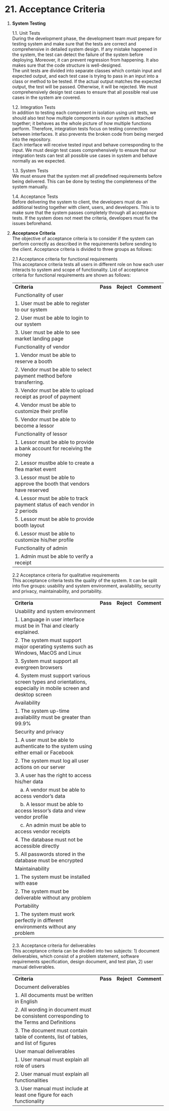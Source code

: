 # 21. Acceptance Criteria

1. **System Testing**

    1.1.	Unit Tests<br>
    During the development phase, the development team must prepare for testing system and make sure that the tests are correct and comprehensive in detailed system design. If any mistake happened in the system, the test can detect the failure of the system before deploying. Moreover, it can prevent regression from happening. It also makes sure that the code structure is well-designed.<br>
    The unit tests are divided into separate classes which contain input and expected output, and each test case is trying to pass in an input into a class or method to be tested. If the actual output matches the expected output, the test will be passed. Otherwise, it will be rejected. We must comprehensively design test cases to ensure that all possible real use cases in the system are covered.


    1.2.	Integration Tests<br>
    In addition to testing each component in isolation using unit tests, we should also test how multiple components in our system is attached together; it behaves as the whole picture of how multiple functions perform. Therefore, integration tests focus on testing connection between interfaces. It also prevents the broken code from being merged into the repository.<br>
    Each interface will receive tested input and behave corresponding to the input. We must design test cases comprehensively to ensure that our integration tests can test all possible use cases in system and behave normally as we expected.


    1.3.	System Tests<br>
    We must ensure that the system met all predefined requirements before being delivered. This can be done by testing the completeness of the system manually.

    1.4.	Acceptance Tests<br>
    Before delivering the system to client, the developers must do an additional testing together with client, users, and developers. This is to make sure that the system passes completely through all acceptance tests. If the system does not meet the criteria, developers must fix the issues beforehand.

2. **Acceptance Criteria**<br>
The objective of acceptance criteria is to consider if the system can perform correctly as described in the requirements before sending to the client. Acceptance criteria is divided to three groups as follows:

    2.1 Acceptance criteria for functional requirements<br>
    This acceptance criteria tests all users in different role on how each user interacts to system and scope of functionality. List of acceptance criteria for functional requirements are shown as follows:

    <table>
      <tbody>
          <tr>
            <td width="70%">
                <strong>Criteria</strong>
            </td>
            <td>
                <strong style="text-align: center;">Pass</strong>
            </td>
            <td>
                <strong style="text-align: center;">Reject</strong>
            </td>
            <td>
                <strong style="text-align: center;">Comment</strong>
            </td>
          </tr>
          <tr>
            <td colspan="4">
                Functionality of user
            </td>
          </tr>
          <tr>
            <td width="70%">
                1. User must be able to register to our system
            </td>
            <td>&nbsp;</td>
            <td>&nbsp;</td>
            <td>&nbsp;</td>
          </tr>
          <tr>
            <td width="70%">
                2. User must be able to login to our system
            </td>
            <td>&nbsp;</td>
            <td>&nbsp;</td>
            <td>&nbsp;</td>
          </tr>
          <tr>
            <td width="70%">
                3. User must be able to see market landing page
            </td>
            <td>&nbsp;</td>
            <td>&nbsp;</td>
            <td>&nbsp;</td>
          </tr>
          <tr>
            <td colspan="4">
                Functionality of vendor
            </td>
          </tr>
          <tr>
            <td width="70%">
                1. Vendor must be able to reserve a booth
            </td>
            <td>&nbsp;</td>
            <td>&nbsp;</td>
            <td>&nbsp;</td>
          </tr>
          <tr>
            <td width="70%">
                2. Vendor must be able to select payment method before transferring.
            </td>
            <td>&nbsp;</td>
            <td>&nbsp;</td>
            <td>&nbsp;</td>
          </tr>
          <tr>
            <td width="70%">
                3. Vendor must be able to upload receipt as proof of payment
            </td>
            <td>&nbsp;</td>
            <td>&nbsp;</td>
            <td>&nbsp;</td>
          </tr>
          <tr>
            <td width="70%">
                4. Vendor must be able to customize their profile
            </td>
            <td>&nbsp;</td>
            <td>&nbsp;</td>
            <td>&nbsp;</td>
          </tr>
          <tr>
            <td width="70%">
                5. Vendor must be able to become a lessor
            </td>
            <td>&nbsp;</td>
            <td>&nbsp;</td>
            <td>&nbsp;</td>
          </tr>
          <tr>
            <td colspan="4">
                Functionality of lessor
            </td>
          </tr>
          <tr>
            <td width="70%">
                1. Lessor must be able to provide a bank account for receiving the money
            </td>
            <td>&nbsp;</td>
            <td>&nbsp;</td>
            <td>&nbsp;</td>
          </tr>
          <tr>
            <td width="70%">
                2. Lessor mustbe  able to create a flea market event
            </td>
            <td>&nbsp;</td>
            <td>&nbsp;</td>
            <td>&nbsp;</td>
          </tr>
          <tr>
            <td width="70%">
                3. Lessor must be able to approve the  booth that vendors have reserved
            </td>
            <td>&nbsp;</td>
            <td>&nbsp;</td>
            <td>&nbsp;</td>
          </tr>
          <tr>
            <td width="70%">
                4. Lessor must be able to track payment status of each vendor in 2 periods
            </td>
            <td>&nbsp;</td>
            <td>&nbsp;</td>
            <td>&nbsp;</td>
          </tr>
          <tr>
            <td width="70%">
                5. Lessor must be able to provide booth layout
            </td>
            <td>&nbsp;</td>
            <td>&nbsp;</td>
            <td>&nbsp;</td>
          </tr>
          <tr>
            <td width="70%">
                6. Lessor must be able to customize his/her profile
            </td>
            <td>&nbsp;</td>
            <td>&nbsp;</td>
            <td>&nbsp;</td>
          </tr>
          <tr>
            <td width="70%">
                Functionality of admin
            </td>
            <td>&nbsp;</td>
            <td>&nbsp;</td>
            <td>&nbsp;</td>
          </tr>
          <tr>
            <td width="70%">
                1. Admin must be able to verify a receipt
            </td>
            <td>&nbsp;</td>
            <td>&nbsp;</td>
            <td>&nbsp;</td>
          </tr>
      </tbody>
    </table>

    2.2 Acceptance criteria for qualitative requirements<br>
    This acceptance criteria tests the quality of the system. It can be split into five groups: usability and system environment, availability, security and privacy, maintainability, and portability.

    <table>
      <tbody>
          <tr>
            <td width="70%">
                <strong>Criteria</strong>
            </td>
            <td>
                <strong style="text-align: center;">Pass</strong>
            </td>
            <td>
                <strong style="text-align: center;">Reject</strong>
            </td>
            <td>
                <strong style="text-align: center;">Comment</strong>
            </td>
          </tr>
          <tr>
            <td colspan="4">
                Usability and system environment
            </td>
          </tr>
          <tr>
            <td width="70%">
                1. Language in user interface must be in Thai and clearly explained.
            </td>
            <td>&nbsp;</td>
            <td>&nbsp;</td>
            <td>&nbsp;</td>
          </tr>
          <tr>
            <td width="70%">
                2. The system must support major operating systems such as Windows, MacOS and Linux
            </td>
            <td>&nbsp;</td>
            <td>&nbsp;</td>
            <td>&nbsp;</td>
          </tr>
          <tr>
            <td width="70%">
                3. System must support all evergreen browsers
            </td>
            <td>&nbsp;</td>
            <td>&nbsp;</td>
            <td>&nbsp;</td>
          </tr>
          <tr>
            <td width="70%">
                4. System must support various screen types and orientations, especially in mobile screen and desktop screen
            </td>
            <td>&nbsp;</td>
            <td>&nbsp;</td>
            <td>&nbsp;</td>
          </tr>
          <tr>
            <td colspan="4">
                Availability
            </td>
          </tr>
          <tr>
            <td width="70%">
                1. The system up-time availability must be greater than 99.9%
            </td>
            <td>&nbsp;</td>
            <td>&nbsp;</td>
            <td>&nbsp;</td>
          </tr>
          <tr>
            <td colspan="4">
                Security and privacy
            </td>
          </tr>
          <tr>
            <td width="70%">
                1. A user must be able to authenticate to the system using either email or Facebook
            </td>
            <td>&nbsp;</td>
            <td>&nbsp;</td>
            <td>&nbsp;</td>
          </tr>
          <tr>
            <td width="70%">
                2. The system must log all user actions on our server
            </td>
            <td>&nbsp;</td>
            <td>&nbsp;</td>
            <td>&nbsp;</td>
          </tr>
          <tr>
            <td width="70%">
                3. A user has the right to access his/her data
            </td>
            <td>&nbsp;</td>
            <td>&nbsp;</td>
            <td>&nbsp;</td>
          </tr>
          <tr>
            <td width="70%">
                &nbsp;&nbsp;&nbsp;&nbsp;a. A vendor must be able to access vendor’s data
            </td>
            <td>&nbsp;</td>
            <td>&nbsp;</td>
            <td>&nbsp;</td>
          </tr>
          <tr>
            <td width="70%">
                &nbsp;&nbsp;&nbsp;&nbsp;b. A lessor must be able to access lessor’s data and view vendor profile
            </td>
            <td>&nbsp;</td>
            <td>&nbsp;</td>
            <td>&nbsp;</td>
          </tr>
          <tr>
            <td width="70%">
                &nbsp;&nbsp;&nbsp;&nbsp;c. An admin must be able to access vendor receipts
            </td>
            <td>&nbsp;</td>
            <td>&nbsp;</td>
            <td>&nbsp;</td>
          </tr>
          <tr>
            <td width="70%">
                4. The database must not be accessible directly
            </td>
            <td>&nbsp;</td>
            <td>&nbsp;</td>
            <td>&nbsp;</td>
          </tr>
          <tr>
            <td width="70%">
                5. All passwords stored in the database must be encrypted
            </td>
            <td>&nbsp;</td>
            <td>&nbsp;</td>
            <td>&nbsp;</td>
          </tr>
          <tr>
            <td colspan="4">
                Maintainability
            </td>
          </tr>
          <tr>
            <td width="70%">
                1. The system must be installed with ease
            </td>
            <td>&nbsp;</td>
            <td>&nbsp;</td>
            <td>&nbsp;</td>
          </tr>
          <tr>
            <td width="70%">
                2. The system must be deliverable without any problem
            </td>
            <td>&nbsp;</td>
            <td>&nbsp;</td>
            <td>&nbsp;</td>
          </tr>
          <tr>
            <td width="70%">
                Portability
            </td>
            <td>&nbsp;</td>
            <td>&nbsp;</td>
            <td>&nbsp;</td>
          </tr>
          <tr>
            <td width="70%">
                1. The system must work perfectly in different environments without any problem
            </td>
            <td>&nbsp;</td>
            <td>&nbsp;</td>
            <td>&nbsp;</td>
          </tr>
      </tbody>
    </table>

    2.3. Acceptance criteria for deliverables<br>
    This acceptance criteria can be divided into two subjects: 1) document deliverables, which consist of a problem statement, software requirements specification, design document, and test plan, 2) user manual deliverables.

    <table>
      <tbody>
          <tr>
            <td width="70%">
                <strong>Criteria</strong>
            </td>
            <td>
                <strong style="text-align: center;">Pass</strong>
            </td>
            <td>
                <strong style="text-align: center;">Reject</strong>
            </td>
            <td>
                <strong style="text-align: center;">Comment</strong>
            </td>
          </tr>
          <tr>
            <td colspan="4">
                Document deliverables
            </td>
          </tr>
          <tr>
            <td width="70%">
                1. All documents must be written in English
            </td>
            <td>&nbsp;</td>
            <td>&nbsp;</td>
            <td>&nbsp;</td>
          </tr>
          <tr>
            <td width="70%">
                2. All wording in document must be consistent corresponding to the Terms and Definitions
            </td>
            <td>&nbsp;</td>
            <td>&nbsp;</td>
            <td>&nbsp;</td>
          </tr>
          <tr>
            <td width="70%">
                3. The document must contain table of contents, list of tables, and list of figures
            </td>
            <td>&nbsp;</td>
            <td>&nbsp;</td>
            <td>&nbsp;</td>
          </tr>
          <tr>
            <td colspan="4">
                User manual deliverables
            </td>
          </tr>
          <tr>
            <td width="70%">
                1. User manual must explain all role of users
            </td>
            <td>&nbsp;</td>
            <td>&nbsp;</td>
            <td>&nbsp;</td>
          </tr>
          <tr>
            <td width="70%">
                2. User manual must explain all functionalities
            </td>
            <td>&nbsp;</td>
            <td>&nbsp;</td>
            <td>&nbsp;</td>
          </tr>
          <tr>
            <td width="70%">
                3. User manual must include at least one figure for each functionality
            </td>
            <td>&nbsp;</td>
            <td>&nbsp;</td>
            <td>&nbsp;</td>
          </tr>
      </tbody>
    </table>